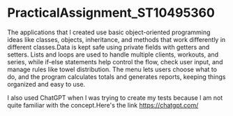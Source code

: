 # PracticalAssignment_ST10495360

The applications that l created use basic object-oriented programming ideas like classes, objects, inheritance, and methods that work differently in different classes.Data is kept safe using private fields with getters and setters. Lists and loops are used to handle multiple clients, workouts, and series, while if-else statements help control the flow, check user input, and manage rules like towel distribution. The menu lets users choose what to do, and the program calculates totals and generates reports, keeping things organized and easy to use.

I also used ChatGPT when l was trying to create my tests because l am not quite familiar with the concept.Here's the link https://chatgpt.com/


